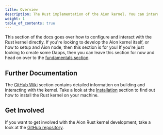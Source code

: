 ```yaml
---
title: Overview
description: The Rust implementation of the Aion kernel. You can interact with this kernel directly through the JSON RPC layer. Further documentation regarding the kernel can be found on the Aion Rust Kernel GitHub repository at https://github.com/aionnetwork/aionr
weight: 1
table_of_contents: true
---
```


This section of the docs goes over how to configure and interact with the Rust kernel directly. If you're looking to develop the Aion kernel itself, or how to setup and Aion node, then this section is for you! If you're just looking to create some Dapps, then you can leave this section for now and head on over to the [fundamentals section](/developers/fundamentals).

## Further Documentation

The [GitHub Wiki](https://github.com/aionnetwork/aionr/wiki) section contains detailed information on building and interacting with the kernel. Take a look at the [Installation](#installation) section to find out how to install the Rust kernel on your machine. 

## Get Involved

If you want to get involved with the Aion Rust kernel development, take a look at the [GitHub repository](https://github.com/aionnetwork/aionr/).
